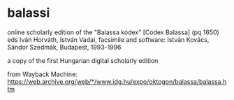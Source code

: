 # balassi

online scholarly edition of the "Balassa kódex" [Codex Balassa] (pq 1650) eds Iván Horváth, István Vadai, facsimile and software: István Kovács, Sándor Szedmák, Budapest, 1993-1996

a copy of the first Hungarian digital scholarly edition

from Wayback Machine: https://web.archive.org/web/*/www.idg.hu/expo/oktogon/balassa/balassa.htm

